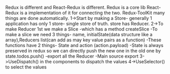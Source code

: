 Redux is different and React-Redux is different. Redux is a core lib React-Redux is a implementation of it for connecting the two.
Redux-ToolKit many things are done automatically.
1->Start by making a Store- generally 1 application has only 1 store- single store of truth.
    store has Reducer.
2->To make Reducer 1st we make a Slice 
    -which has a method createSlice
    -To make a slice we need 3 things- name, initialState(data structure like a array),Reducers list(can add as may key value pairs as a function)
    -These functions have 2 things- State and action (action.payload)
    -State is always preserved in redux so we can directly push the new one in the old one by 
    state.todos.push()
    -export all the Reducer
    -Main source export
3->UseDispatch() in the components to dispatch the values
4->UseSelector() to select the values